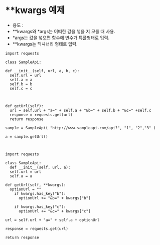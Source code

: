 # \*\*kwargs 예제

- 용도 :   
 - \*\*kwargs와 *args는 어떠한 값을 넣을 지 모를 때 사용.
 - \*args는 값을 넣으면 함수에 변수가 튜플형태로 입력.
 - \*\*kwargs는 딕셔너리 형태로 입력.

```
import requests

class SampleApi:

def __init__(self, url, a, b, c):
  self.url = url
  self.a = a
  self.b = b
  self.c = c



def getUrl(self):
  url = self.url + "a=" + self.a + "&b=" + self.b + "&c=" +self.c
  response = requests.get(url)
  return response

sample = SampleApi( "http://www.sampleapi.com/api?", "1", "2","3" )

a = sample.getUrl()
```

```


import requests

class SampleApi:
  def __init__(self, url, a):
  self.url = url
  self.a = a

def getUrl(self, **kwargs):
  optionUrl = ""
    if kwargs.has_key("b"):
      optionUrl += "&b=" + kwargs["b"]

    if kwargs.has_key("c"):
      optionUrl += "&c=" + kwargs["c"]

url = self.url + "a=" + self.a + optionUrl

response = requests.get(url)

return response
```

